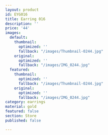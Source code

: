 ```yaml
---
layout: product
id: EYG016
title: Earring 016
description: ''
price: '44'
images:
  default:
    thumbnail:
      optimized: ''
      fallback: "/images/Thumbnail-0244.jpg"
    original:
      optimized: ''
      fallback: "/images/IMG_0244.jpg"
  featured:
    thumbnail:
      optimized: ''
      fallback: "/images/Thumbnail-0244.jpg"
    original:
      optimized: ''
      fallback: "/images/IMG_0244.jpg"
category: earrings
material: gold
featured: false
section: Store
published: false

---
```

